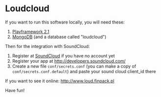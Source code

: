 Loudcloud
=====================================

If you want to run this software locally, you will need these:

1. [Playframework 2.1](http://www.playframework.com/download "Play")
2. [MongoDB](http://www.mongodb.org/downloads "MongoDB") (and a database called "loudcloud")

Then for the integration with SoundCloud:

1. Register at [SoundCloud](http://www.soundcloud.com "SoundCloud") if you have no account yet
2. Register your app at http://developers.soundcloud.com/
3. Create a new file `conf/secrets.conf` (you can make a copy of `conf/secrets.conf.default`) and paste your sound cloud client_id there

If you want to see it online: http://www.loud.finpack.pl

Have fun!

